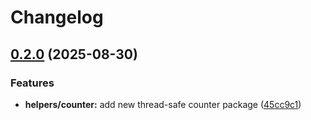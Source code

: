 # Changelog

## [0.2.0](https://github.com/madflojo/testlazy/compare/helpers/counter/v0.1.0...helpers/counter/v0.2.0) (2025-08-30)


### Features

* **helpers/counter:** add new thread-safe counter package ([45cc9c1](https://github.com/madflojo/testlazy/commit/45cc9c17b7f52e0d0f58332be22582464a8c5e22))
